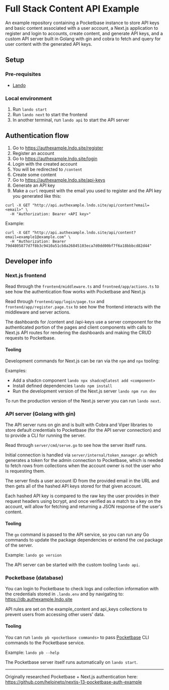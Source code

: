 # Full Stack Content API Example

An example repository containing a Pocketbase instance to store API keys and
basic content associated with a user account, a Next.js application to register
and login to accounts, create content, and generate API keys, and a custom API
server built in Golang with gin and cobra to fetch and query for user content
with the generated API keys.

## Setup

### Pre-requisites

- [Lando](https://lando.dev/download/)

### Local environment

1. Run `lando start`
2. Run `lando next` to start the frontend
3. In another terminal, run `lando api` to start the API server

## Authentication flow

1. Go to https://authexample.lndo.site/register
2. Register an account
3. Go to https://authexample.lndo.site/login
4. Login with the created account
5. You will be redirected to `/content`
6. Create some content
7. Go to https://authexample.lndo.site/api-keys
8. Generate an API key
9. Make a `curl` request with the email you used to register and the API key
you generated like this:

```shell
curl -X GET "http://api.authexample.lndo.site/api/content?email=<email>" \
  -H "Authorization: Bearer <API key>"
```

Example:

```shell
curl -X GET "http://api.authexample.lndo.site/api/content?email=example1@example.com" \
  -H "Authorization: Bearer 79d4805877d7f8b3c9410a51cb8a26845103eca7d0dd00bf7f6a18bbbcd82d44"
```

## Developer info

### Next.js frontend

Read through the `frontend/middleware.ts` and `frontned/app/actions.ts` to see
how the authentication flow works with Pocketbase and Next.js

Read through `frontend/app/login/page.tsx` and `frontend/app/register.page.tsx`
to see how the frontend interacts with the middleware and server actions.

The dashboards for /content and /api-keys use a server component for the
authenticated portion of the pages and client components with calls to Next.js
API routes for rendering the dashboards and making the CRUD requests to
Pocketbase.

#### Tooling

Development commands for Next.js can be ran via the `npm` and `npx` tooling:

Examples:

- Add a shadcn component `lando npx shadcn@latest add <component>`
- Install defined dependencies `lando npm install`
- Run the development version of the Next.js server `lando npm run dev`

To run the production version of the Next.js server you can run `lando next`.

### API server (Golang with gin)

The API server runs on gin and is built with Cobra and Viper libraries to store
default credentials to Pocketbase (for the API server connection) and to
provide a CLI for running the server.

Read through `server/cmd/serve.go` to see how the server itself runs.

Initial connection is handled via `server/internal/token_manager.go` which
generates a token for the admin connection to Pocketbase, which is needed to
fetch rows from collections when the account owner is not the user who is
requesting them.

The server finds a user account ID from the provided email in the URL and then
gets all of the hashed API keys stored for that given account.

Each hashed API key is compared to the raw key the user provides in their
request headers using bcrypt, and once verified as a match to a key on the
account, will allow for fetching and returning a JSON response of the user's
content.

#### Tooling

The `go` command is passed to the API service, so you can run any Go commands
to update the package dependencies or extend the `cmd` package of the server.

Example: `lando go version`

The API server can be started with the custom tooling `lando api`. 

### Pocketbase (database)

You can login to Pocketbase to check logs and collection information with the
credentials stored in `.lando.env` and by navigating to:
https://db.authexample.lndo.site

API rules are set on the example_content and api_keys collections to prevent
users from accessing other users' data.

#### Tooling

You can run `lando pb <pocketbase commands>` to pass 
[Pocketbase](https://pocketbase.io/docs/) CLI commands to the Pocketbase service.

Example: `lando pb --help`

The Pocketbase server itself runs automatically on `lando start`.

--- 

Originally researched Pocketbase + Next.js authentication here: 
https://github.com/heloineto/nextjs-13-pocketbase-auth-example